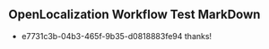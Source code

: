 ## OpenLocalization Workflow Test MarkDown
* e7731c3b-04b3-465f-9b35-d0818883fe94 thanks!

<!--HONumber=Aug16_HO3-->


